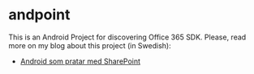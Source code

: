 # andpoint

This is an Android Project for discovering Office 365 SDK. Please, read more on my blog about this project (in Swedish): 

* [Android som pratar med SharePoint](http://chuvash.eu/2015/06/04/androidapp-som-pratar-med-sharepoint/)



